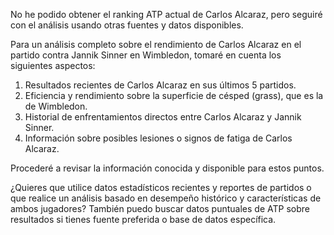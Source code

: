No he podido obtener el ranking ATP actual de Carlos Alcaraz, pero seguiré con el análisis usando otras fuentes y datos disponibles.

Para un análisis completo sobre el rendimiento de Carlos Alcaraz en el partido contra Jannik Sinner en Wimbledon, tomaré en cuenta los siguientes aspectos:

1. Resultados recientes de Carlos Alcaraz en sus últimos 5 partidos.
2. Eficiencia y rendimiento sobre la superficie de césped (grass), que es la de Wimbledon.
3. Historial de enfrentamientos directos entre Carlos Alcaraz y Jannik Sinner.
4. Información sobre posibles lesiones o signos de fatiga de Carlos Alcaraz.

Procederé a revisar la información conocida y disponible para estos puntos.

¿Quieres que utilice datos estadísticos recientes y reportes de partidos o que realice un análisis basado en desempeño histórico y características de ambos jugadores? También puedo buscar datos puntuales de ATP sobre resultados si tienes fuente preferida o base de datos específica.